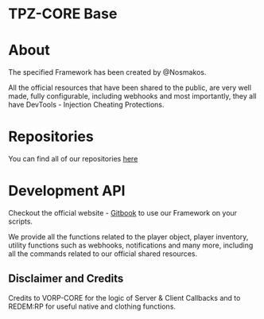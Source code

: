# TPZ-CORE Base

# About

The specified Framework has been created by @Nosmakos.

All the official resources that have been shared to the public,
are very well made, fully configurable, including webhooks and most importantly,
they all have DevTools - Injection Cheating Protections.
 
# Repositories

You can find all of our repositories [here](https://github.com/TPZ-CORE?tab=repositories)
# Development API

Checkout the official website - [Gitbook](https://tpz-core.gitbook.io/tpz-core-documentation) 
to use our Framework on your scripts.

We provide all the functions related to the player object, player inventory, utility functions
such as webhooks, notifications and many more, including all the commands related to our official shared resources.

## Disclaimer and Credits

Credits to VORP-CORE for the logic of Server & Client Callbacks and to REDEM:RP for useful native and clothing functions.


